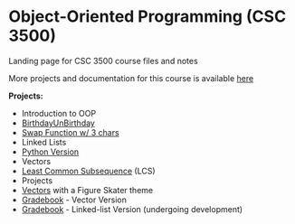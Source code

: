 # Object-Oriented Programming (CSC 3500)
Landing page for CSC 3500 course files and notes

More projects and documentation for this course is available [here](https://ref.bitcraftlabs.net/?page=/Object-Oriented/000An_Introduction.md)

**Projects:**  
* Introduction to OOP
 * [BirthdayUnBirthday](projects/birthday)
 * [Swap Function w/ 3 chars](projects/swap3x)
* Linked Lists
 * [Python Version](projects/linked-lists/linked_list.py)
* Vectors
 * [Least Common Subsequence](projects/lcs) (LCS)
* Projects
 * [Vectors](projects/skater) with a Figure Skater theme
 * [Gradebook](projects/gradebook) - Vector Version
 * [Gradebook](projects/linked-lists/gradebook.py) - Linked-list Version (undergoing development)
